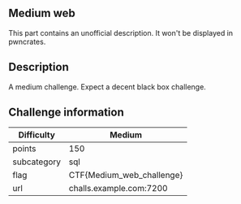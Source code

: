 ## Medium web
This part contains an unofficial description. It won't be displayed in pwncrates.

## Description
A medium challenge. Expect a decent black box challenge.

## Challenge information
| Difficulty  | Medium                    |
|-------------|---------------------------|
| points      | 150                       |
| subcategory | sql                       |
| flag        | CTF{Medium_web_challenge} |
| url         | challs.example.com:7200   |
